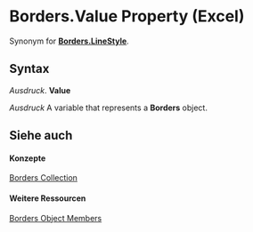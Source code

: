 
# Borders.Value Property (Excel)

Synonym for  **[Borders.LineStyle](a057234d-0442-3fd7-5547-b19451774c0e.md)**.


## Syntax

 _Ausdruck_. **Value**

 _Ausdruck_ A variable that represents a **Borders** object.


## Siehe auch


#### Konzepte


[Borders Collection](adb6efd6-73b6-e620-e9be-f4a42bc52ae8.md)
#### Weitere Ressourcen


[Borders Object Members](http://msdn.microsoft.com/library/8fb1ee1d-8e09-0b65-a9a3-4f278f6f9164%28Office.15%29.aspx)